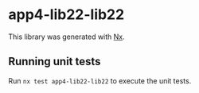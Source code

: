 # app4-lib22-lib22

This library was generated with [Nx](https://nx.dev).

## Running unit tests

Run `nx test app4-lib22-lib22` to execute the unit tests.
